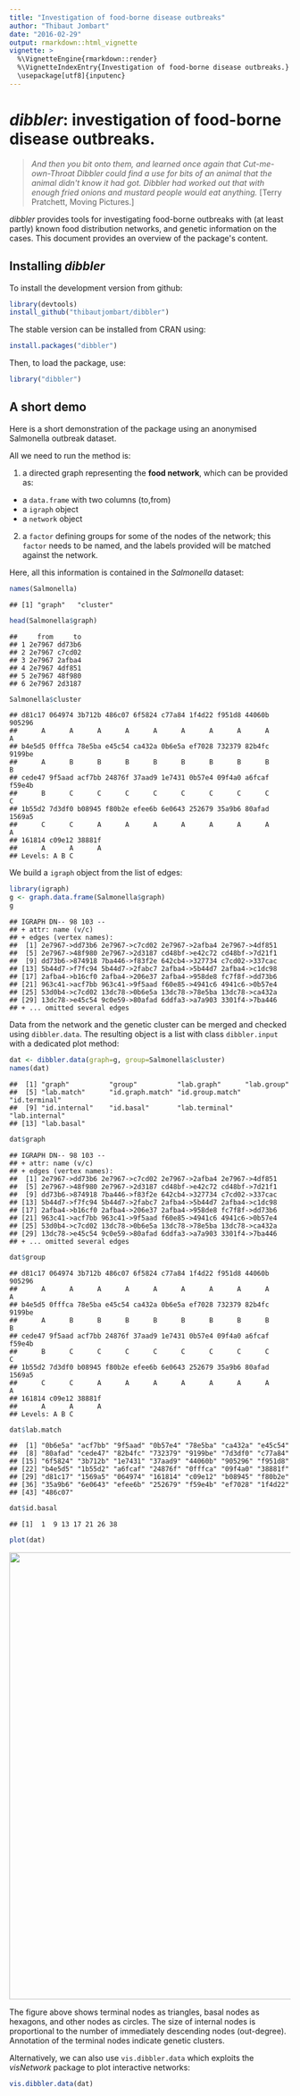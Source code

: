 ```yaml
---
title: "Investigation of food-borne disease outbreaks"
author: "Thibaut Jombart"
date: "2016-02-29"
output: rmarkdown::html_vignette
vignette: >
  %\VignetteEngine{rmarkdown::render}
  %\VignetteIndexEntry{Investigation of food-borne disease outbreaks.}
  \usepackage[utf8]{inputenc}
---
```






*dibbler*: investigation of food-borne disease outbreaks.
=================================================

> *And then you bit onto them, and learned once again that Cut-me-own-Throat Dibbler could find a
>   use for bits of an animal that the animal didn't know it had got. Dibbler had worked out that
>   with enough fried onions and mustard people would eat anything.*
[Terry Pratchett, Moving Pictures.]

*dibbler* provides tools for investigating food-borne outbreaks with (at least partly) known food distribution networks, and genetic information on the cases.
This document provides an overview of the package's content.


Installing *dibbler*
-------------
To install the development version from github:

```r
library(devtools)
install_github("thibautjombart/dibbler")
```

The stable version can be installed from CRAN using:

```r
install.packages("dibbler")
```

Then, to load the package, use:

```r
library("dibbler")
```


A short demo
------------------
Here is a short demonstration of the package using an anonymised Salmonella outbreak dataset.

All we need to run the method is:
1. a directed graph representing the **food network**, which can be provided as:
  - a `data.frame` with two columns (to,from)
  - a `igraph` object
  - a `network` object
2. a `factor` defining groups for some of the nodes of the network; this `factor` needs to be named, and the labels provided will be matched against the network.

Here, all this information is contained in the *Salmonella* dataset:

```r
names(Salmonella)
```

```
## [1] "graph"   "cluster"
```

```r
head(Salmonella$graph)
```

```
##     from     to
## 1 2e7967 dd73b6
## 2 2e7967 c7cd02
## 3 2e7967 2afba4
## 4 2e7967 4df851
## 5 2e7967 48f980
## 6 2e7967 2d3187
```

```r
Salmonella$cluster
```

```
## d81c17 064974 3b712b 486c07 6f5824 c77a84 1f4d22 f951d8 44060b 905296 
##      A      A      A      A      A      A      A      A      A      A 
## b4e5d5 0fffca 78e5ba e45c54 ca432a 0b6e5a ef7028 732379 82b4fc 9199be 
##      A      B      B      B      B      B      B      B      B      B 
## cede47 9f5aad acf7bb 24876f 37aad9 1e7431 0b57e4 09f4a0 a6fcaf f59e4b 
##      B      C      C      C      C      C      C      C      C      C 
## 1b55d2 7d3df0 b08945 f80b2e efee6b 6e0643 252679 35a9b6 80afad 1569a5 
##      C      C      A      A      A      A      A      A      A      A 
## 161814 c09e12 38881f 
##      A      A      A 
## Levels: A B C
```

We build a `igraph` object from the list of edges:

```r
library(igraph)
g <- graph.data.frame(Salmonella$graph)
g
```

```
## IGRAPH DN-- 98 103 -- 
## + attr: name (v/c)
## + edges (vertex names):
##  [1] 2e7967->dd73b6 2e7967->c7cd02 2e7967->2afba4 2e7967->4df851
##  [5] 2e7967->48f980 2e7967->2d3187 cd48bf->e42c72 cd48bf->7d21f1
##  [9] dd73b6->874918 7ba446->f83f2e 642cb4->327734 c7cd02->337cac
## [13] 5b44d7->f7fc94 5b44d7->2fabc7 2afba4->5b44d7 2afba4->c1dc98
## [17] 2afba4->b16cf0 2afba4->206e37 2afba4->958de8 fc7f8f->dd73b6
## [21] 963c41->acf7bb 963c41->9f5aad f60e85->4941c6 4941c6->0b57e4
## [25] 53d0b4->c7cd02 13dc78->0b6e5a 13dc78->78e5ba 13dc78->ca432a
## [29] 13dc78->e45c54 9c0e59->80afad 6ddfa3->a7a903 3301f4->7ba446
## + ... omitted several edges
```

Data from the network and the genetic cluster can be merged and checked using `dibbler.data`.
The resulting object is a list with class `dibbler.input` with a dedicated plot method:

```r
dat <- dibbler.data(graph=g, group=Salmonella$cluster)
names(dat)
```

```
##  [1] "graph"          "group"          "lab.graph"      "lab.group"     
##  [5] "lab.match"      "id.graph.match" "id.group.match" "id.terminal"   
##  [9] "id.internal"    "id.basal"       "lab.terminal"   "lab.internal"  
## [13] "lab.basal"
```

```r
dat$graph
```

```
## IGRAPH DN-- 98 103 -- 
## + attr: name (v/c)
## + edges (vertex names):
##  [1] 2e7967->dd73b6 2e7967->c7cd02 2e7967->2afba4 2e7967->4df851
##  [5] 2e7967->48f980 2e7967->2d3187 cd48bf->e42c72 cd48bf->7d21f1
##  [9] dd73b6->874918 7ba446->f83f2e 642cb4->327734 c7cd02->337cac
## [13] 5b44d7->f7fc94 5b44d7->2fabc7 2afba4->5b44d7 2afba4->c1dc98
## [17] 2afba4->b16cf0 2afba4->206e37 2afba4->958de8 fc7f8f->dd73b6
## [21] 963c41->acf7bb 963c41->9f5aad f60e85->4941c6 4941c6->0b57e4
## [25] 53d0b4->c7cd02 13dc78->0b6e5a 13dc78->78e5ba 13dc78->ca432a
## [29] 13dc78->e45c54 9c0e59->80afad 6ddfa3->a7a903 3301f4->7ba446
## + ... omitted several edges
```

```r
dat$group
```

```
## d81c17 064974 3b712b 486c07 6f5824 c77a84 1f4d22 f951d8 44060b 905296 
##      A      A      A      A      A      A      A      A      A      A 
## b4e5d5 0fffca 78e5ba e45c54 ca432a 0b6e5a ef7028 732379 82b4fc 9199be 
##      A      B      B      B      B      B      B      B      B      B 
## cede47 9f5aad acf7bb 24876f 37aad9 1e7431 0b57e4 09f4a0 a6fcaf f59e4b 
##      B      C      C      C      C      C      C      C      C      C 
## 1b55d2 7d3df0 b08945 f80b2e efee6b 6e0643 252679 35a9b6 80afad 1569a5 
##      C      C      A      A      A      A      A      A      A      A 
## 161814 c09e12 38881f 
##      A      A      A 
## Levels: A B C
```

```r
dat$lab.match
```

```
##  [1] "0b6e5a" "acf7bb" "9f5aad" "0b57e4" "78e5ba" "ca432a" "e45c54"
##  [8] "80afad" "cede47" "82b4fc" "732379" "9199be" "7d3df0" "c77a84"
## [15] "6f5824" "3b712b" "1e7431" "37aad9" "44060b" "905296" "f951d8"
## [22] "b4e5d5" "1b55d2" "a6fcaf" "24876f" "0fffca" "09f4a0" "38881f"
## [29] "d81c17" "1569a5" "064974" "161814" "c09e12" "b08945" "f80b2e"
## [36] "35a9b6" "6e0643" "efee6b" "252679" "f59e4b" "ef7028" "1f4d22"
## [43] "486c07"
```

```r
dat$id.basal
```

```
## [1]  1  9 13 17 21 26 38
```

```r
plot(dat)
```

<img src="figs/input-1.png" title="" alt="" width="800px" height="800px" />

The figure above shows terminal nodes as triangles, basal nodes as hexagons, and other nodes as circles.
The size of internal nodes is proportional to the number of immediately descending nodes (out-degree).
Annotation of the terminal nodes indicate genetic clusters.

Alternatively, we can also use `vis.dibbler.data` which exploits the *visNetwork* package to plot interactive networks:

```r
vis.dibbler.data(dat)
```

<!--html_preserve--><div id="htmlwidget-7048" style="width:672px;height:672px;" class="visNetwork html-widget"></div>
<script type="application/json" data-for="htmlwidget-7048">{"x":{"nodes":{"id":["2e7967","cd48bf","dd73b6","7ba446","642cb4","c7cd02","5b44d7","2afba4","fc7f8f","963c41","f60e85","4941c6","53d0b4","13dc78","9c0e59","6ddfa3","3301f4","874918","f46d1e","0b6e5a","c190fa","337cac","03eee3","c1dc98","a7a903","d2d08f","030327","6d4b91","76a432","7fa3b1","f83f2e","881955","e42c72","4df851","d4d75e","7be343","735807","238842","3e93ce","f7fc94","8e02f0","b16cf0","51ca98","81e071","dc72e8","4e2918","2fabc7","ad208a","48f980","24dba7","327734","4e8dc8","206e37","958de8","2d3187","7d21f1","acf7bb","9f5aad","0b57e4","78e5ba","ca432a","e45c54","80afad","cede47","82b4fc","732379","9199be","7d3df0","c77a84","6f5824","3b712b","1e7431","37aad9","44060b","905296","f951d8","b4e5d5","1b55d2","a6fcaf","24876f","0fffca","09f4a0","38881f","d81c17","1569a5","064974","161814","c09e12","b08945","f80b2e","35a9b6","6e0643","efee6b","252679","f59e4b","ef7028","1f4d22","486c07"],"label":["2e7967","cd48bf","dd73b6","7ba446","642cb4","c7cd02","5b44d7","2afba4","fc7f8f","963c41","f60e85","4941c6","53d0b4","13dc78","9c0e59","6ddfa3","3301f4","874918","f46d1e","0b6e5a","c190fa","337cac","03eee3","c1dc98","a7a903","d2d08f","030327","6d4b91","76a432","7fa3b1","f83f2e","881955","e42c72","4df851","d4d75e","7be343","735807","238842","3e93ce","f7fc94","8e02f0","b16cf0","51ca98","81e071","dc72e8","4e2918","2fabc7","ad208a","48f980","24dba7","327734","4e8dc8","206e37","958de8","2d3187","7d21f1","acf7bb","9f5aad","0b57e4","78e5ba","ca432a","e45c54","80afad","cede47","82b4fc","732379","9199be","7d3df0","c77a84","6f5824","3b712b","1e7431","37aad9","44060b","905296","f951d8","b4e5d5","1b55d2","a6fcaf","24876f","0fffca","09f4a0","38881f","d81c17","1569a5","064974","161814","c09e12","b08945","f80b2e","35a9b6","6e0643","efee6b","252679","f59e4b","ef7028","1f4d22","486c07"],"group":["internal","internal","internal","internal","internal","internal","internal","internal","internal","internal","internal","internal","internal","internal","internal","internal","internal","internal","internal","B","internal","internal","internal","internal","internal","internal","internal","internal","internal","internal","internal","internal","internal","internal","internal","internal","internal","internal","internal","internal","internal","internal","internal","internal","internal","internal","internal","internal","internal","internal","internal","internal","internal","internal","internal","internal","C","C","C","B","B","B","A","B","B","B","B","C","A","A","A","C","C","A","A","A","A","C","C","C","B","C","A","A","A","A","A","A","A","A","A","A","A","A","C","B","A","A"],"shape":["diamond","dot","dot","dot","dot","dot","dot","dot","diamond","dot","dot","dot","diamond","dot","dot","dot","diamond","dot","dot","dot","diamond","dot","dot","dot","dot","diamond","dot","dot","dot","dot","dot","dot","dot","dot","dot","dot","dot","diamond","dot","dot","dot","dot","dot","dot","dot","dot","dot","dot","dot","dot","dot","dot","dot","dot","dot","dot","triangle","triangle","triangle","triangle","triangle","triangle","triangle","triangle","triangle","triangle","triangle","triangle","triangle","triangle","triangle","triangle","triangle","triangle","triangle","triangle","triangle","triangle","triangle","triangle","triangle","triangle","triangle","triangle","triangle","triangle","triangle","triangle","triangle","triangle","triangle","triangle","triangle","triangle","triangle","triangle","triangle","triangle"],"value":[6,2,1,1,1,1,2,5,1,2,1,1,1,4,1,1,8,4,1,1,1,2,1,2,1,1,2,1,4,1,1,4,1,1,1,1,1,2,1,1,6,1,2,5,1,1,1,1,1,1,1,1,1,1,1,3,0,0,0,0,0,0,0,0,0,0,0,0,0,0,0,0,0,0,0,0,0,0,0,0,0,0,0,0,0,0,0,0,0,0,0,0,0,0,0,0,0,0]},"edges":{"from":["2e7967","2e7967","2e7967","2e7967","2e7967","2e7967","cd48bf","cd48bf","dd73b6","7ba446","642cb4","c7cd02","5b44d7","5b44d7","2afba4","2afba4","2afba4","2afba4","2afba4","fc7f8f","963c41","963c41","f60e85","4941c6","53d0b4","13dc78","13dc78","13dc78","13dc78","9c0e59","6ddfa3","3301f4","3301f4","3301f4","3301f4","3301f4","3301f4","3301f4","3301f4","874918","874918","874918","874918","f46d1e","0b6e5a","c190fa","337cac","337cac","03eee3","c1dc98","c1dc98","a7a903","d2d08f","030327","030327","6d4b91","76a432","76a432","76a432","76a432","7fa3b1","f83f2e","881955","881955","881955","881955","e42c72","4df851","d4d75e","7be343","735807","238842","238842","3e93ce","f7fc94","8e02f0","8e02f0","8e02f0","8e02f0","8e02f0","8e02f0","b16cf0","51ca98","51ca98","81e071","81e071","81e071","81e071","81e071","dc72e8","4e2918","2fabc7","ad208a","48f980","24dba7","327734","4e8dc8","206e37","958de8","2d3187","7d21f1","7d21f1","7d21f1"],"to":["dd73b6","c7cd02","2afba4","4df851","48f980","2d3187","e42c72","7d21f1","874918","f83f2e","327734","337cac","f7fc94","2fabc7","5b44d7","c1dc98","b16cf0","206e37","958de8","dd73b6","acf7bb","9f5aad","4941c6","0b57e4","c7cd02","0b6e5a","78e5ba","ca432a","e45c54","80afad","a7a903","7ba446","03eee3","6d4b91","881955","3e93ce","ad208a","958de8","7d21f1","cede47","82b4fc","732379","9199be","7d3df0","13dc78","48f980","c77a84","6f5824","0b6e5a","76a432","81e071","3b712b","cd48bf","1e7431","37aad9","9c0e59","44060b","905296","f951d8","b4e5d5","1b55d2","a6fcaf","642cb4","2afba4","f46d1e","7fa3b1","4e8dc8","4e2918","7be343","24876f","0fffca","2afba4","7d21f1","09f4a0","963c41","38881f","d81c17","1569a5","064974","161814","c09e12","51ca98","b08945","f80b2e","80afad","35a9b6","6e0643","efee6b","252679","f59e4b","ef7028","dc72e8","8e02f0","d4d75e","1f4d22","486c07","6ddfa3","24dba7","f60e85","337cac","030327","735807","81e071"],"arrows":["to","to","to","to","to","to","to","to","to","to","to","to","to","to","to","to","to","to","to","to","to","to","to","to","to","to","to","to","to","to","to","to","to","to","to","to","to","to","to","to","to","to","to","to","to","to","to","to","to","to","to","to","to","to","to","to","to","to","to","to","to","to","to","to","to","to","to","to","to","to","to","to","to","to","to","to","to","to","to","to","to","to","to","to","to","to","to","to","to","to","to","to","to","to","to","to","to","to","to","to","to","to","to"],"color":["#ffbf80","#ffbf80","#ffbf80","#ffbf80","#ffbf80","#ffbf80","#ffbf80","#ffbf80","#ffbf80","#ffbf80","#ffbf80","#ffbf80","#ffbf80","#ffbf80","#ffbf80","#ffbf80","#ffbf80","#ffbf80","#ffbf80","#ffbf80","#ffbf80","#ffbf80","#ffbf80","#ffbf80","#ffbf80","#ffbf80","#ffbf80","#ffbf80","#ffbf80","#ffbf80","#ffbf80","#ffbf80","#ffbf80","#ffbf80","#ffbf80","#ffbf80","#ffbf80","#ffbf80","#ffbf80","#ffbf80","#ffbf80","#ffbf80","#ffbf80","#ffbf80","#ffbf80","#ffbf80","#ffbf80","#ffbf80","#ffbf80","#ffbf80","#ffbf80","#ffbf80","#ffbf80","#ffbf80","#ffbf80","#ffbf80","#ffbf80","#ffbf80","#ffbf80","#ffbf80","#ffbf80","#ffbf80","#ffbf80","#ffbf80","#ffbf80","#ffbf80","#ffbf80","#ffbf80","#ffbf80","#ffbf80","#ffbf80","#ffbf80","#ffbf80","#ffbf80","#ffbf80","#ffbf80","#ffbf80","#ffbf80","#ffbf80","#ffbf80","#ffbf80","#ffbf80","#ffbf80","#ffbf80","#ffbf80","#ffbf80","#ffbf80","#ffbf80","#ffbf80","#ffbf80","#ffbf80","#ffbf80","#ffbf80","#ffbf80","#ffbf80","#ffbf80","#ffbf80","#ffbf80","#ffbf80","#ffbf80","#ffbf80","#ffbf80","#ffbf80"]},"options":{"width":"100%","height":"100%","nodes":{"shape":"dot","borderWidth":2},"manipulation":{"enabled":true},"groups":{"internal":{"color":"#ffbf80"},"A":{"color":"#CC6666"},"B":{"color":"#5CD6D6"},"useDefaultGroups":true,"C":{"color":"#666699"}}},"groups":["internal","B","C","A"],"width":null,"height":null,"idselection":{"enabled":false,"style":"width: 150px; height: 26px"},"byselection":{"enabled":true,"style":"width: 150px; height: 26px","variable":"group","values":["A","B","C","internal"]},"legend":{"width":0.2,"useGroups":true,"position":"left"},"datacss":"table.legend_table {\n  font-size: 11px;\n  border-width:1px;\n  border-color:#d3d3d3;\n  border-style:solid;\n}\ntable.legend_table,td {\n  border-width:1px;\n  border-color:#d3d3d3;\n  border-style:solid;\n  padding: 2px;\n}\ndiv.table_content {\n  width:80px;\n  text-align:center;\n}\ndiv.table_description {\n  width:100px;\n}\n\n#operation {\n  font-size:28px;\n}\n#network-popUp {\n  display:none;\n  z-index:299;\n  width:250px;\n  height:150px;\n  background-color: #f9f9f9;\n  border-style:solid;\n  border-width:3px;\n  border-color: #5394ed;\n  padding:10px;\n  text-align: center;\n  position:fixed;\n  top:50%;  \n  left:50%;  \n  margin:-100px 0 0 -100px;  \n\n}","highlight":false,"degree":1},"evals":[],"jsHooks":[]}</script><!--/html_preserve-->

We can now run `dibbler` on the data, and examine the output.

The output items are:
- `$freq`: a list containing vectors of **estimated cluster frequencies** for each internal node of the graph
- `$conf`: a vector containing **confidence indices** for the estimates at each node; these are defined as the proportion of terminal nodes in the tree spanning from the node.
- `$graph`: an `igraph` object containing the above information in addition to the original network

The graph represent the inferred genetic composition of potential contamination using pie charts for each internal node. The size of the symbol is proportional to the 'confidence' associated to this give node.

```r
out <- dibbler(dat)
names(out)
```

```
## [1] "freq"  "conf"  "graph"
```

```r
head(out$freq)
```

```
## $`2e7967`
## 
##      A      B      C 
## 0.5833 0.2083 0.2083 
## 
## $cd48bf
## 
##      A      B      C 
## 0.6667 0.1111 0.2222 
## 
## $dd73b6
## 
## A B C 
## 0 1 0 
## 
## $`7ba446`
## 
## A B C 
## 0 0 1 
## 
## $`642cb4`
## 
## A B C 
## 1 0 0 
## 
## $c7cd02
## 
## A B C 
## 1 0 0
```

```r
head(out$conf)
```

```
## 2e7967 cd48bf dd73b6 7ba446 642cb4 c7cd02 
## 0.4706 0.5000 0.6667 0.3333 0.3333 0.5000
```

```r
out$graph
```

```
## IGRAPH DN-- 98 103 -- 
## + attr: layout (g/n), name (v/c), shape (v/c), pie (v/x),
## | pie.color (v/x), size (v/n), label.family (v/c), label.color
## | (v/c)
## + edges (vertex names):
##  [1] 2e7967->dd73b6 2e7967->c7cd02 2e7967->2afba4 2e7967->4df851
##  [5] 2e7967->48f980 2e7967->2d3187 cd48bf->e42c72 cd48bf->7d21f1
##  [9] dd73b6->874918 7ba446->f83f2e 642cb4->327734 c7cd02->337cac
## [13] 5b44d7->f7fc94 5b44d7->2fabc7 2afba4->5b44d7 2afba4->c1dc98
## [17] 2afba4->b16cf0 2afba4->206e37 2afba4->958de8 fc7f8f->dd73b6
## [21] 963c41->acf7bb 963c41->9f5aad f60e85->4941c6 4941c6->0b57e4
## + ... omitted several edges
```

```r
plot(out$graph, vertex.label="")
```

<img src="figs/dibbler-1.png" title="" alt="" width="800px" height="800px" />



